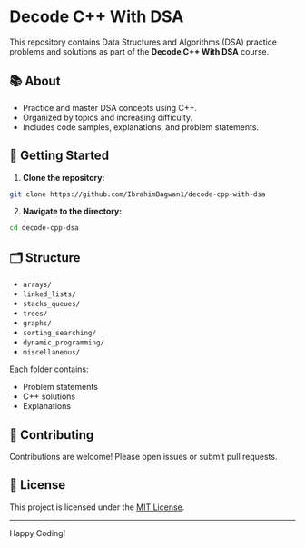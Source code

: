 # Decode C++ With DSA

This repository contains Data Structures and Algorithms (DSA) practice problems and solutions as part of the **Decode C++ With DSA** course.

## 📚 About

- Practice and master DSA concepts using C++.
- Organized by topics and increasing difficulty.
- Includes code samples, explanations, and problem statements.

## 🚀 Getting Started

1. **Clone the repository:**
  ```bash
  git clone https://github.com/IbrahimBagwan1/decode-cpp-with-dsa
  ```
2. **Navigate to the directory:**
  ```bash
  cd decode-cpp-dsa
  ```

## 🗂️ Structure

- `arrays/`
- `linked_lists/`
- `stacks_queues/`
- `trees/`
- `graphs/`
- `sorting_searching/`
- `dynamic_programming/`
- `miscellaneous/`

Each folder contains:
- Problem statements
- C++ solutions
- Explanations

## 🤝 Contributing

Contributions are welcome! Please open issues or submit pull requests.

## 📖 License

This project is licensed under the [MIT License](LICENSE).

---
Happy Coding!
